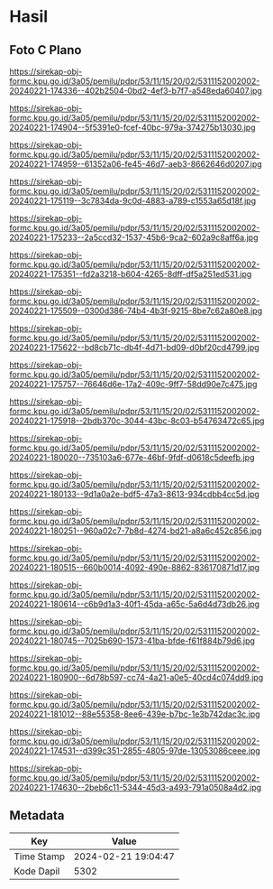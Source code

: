 # Hasil

## Foto C Plano

https://sirekap-obj-formc.kpu.go.id/3a05/pemilu/pdpr/53/11/15/20/02/5311152002002-20240221-174336--402b2504-0bd2-4ef3-b7f7-a548eda60407.jpg

https://sirekap-obj-formc.kpu.go.id/3a05/pemilu/pdpr/53/11/15/20/02/5311152002002-20240221-174904--5f5391e0-fcef-40bc-979a-374275b13030.jpg

https://sirekap-obj-formc.kpu.go.id/3a05/pemilu/pdpr/53/11/15/20/02/5311152002002-20240221-174959--61352a06-fe45-46d7-aeb3-8662646d0207.jpg

https://sirekap-obj-formc.kpu.go.id/3a05/pemilu/pdpr/53/11/15/20/02/5311152002002-20240221-175119--3c7834da-9c0d-4883-a789-c1553a65d18f.jpg

https://sirekap-obj-formc.kpu.go.id/3a05/pemilu/pdpr/53/11/15/20/02/5311152002002-20240221-175233--2a5ccd32-1537-45b6-9ca2-602a9c8aff6a.jpg

https://sirekap-obj-formc.kpu.go.id/3a05/pemilu/pdpr/53/11/15/20/02/5311152002002-20240221-175351--fd2a3218-b604-4265-8dff-df5a251ed531.jpg

https://sirekap-obj-formc.kpu.go.id/3a05/pemilu/pdpr/53/11/15/20/02/5311152002002-20240221-175509--0300d386-74b4-4b3f-9215-8be7c62a80e8.jpg

https://sirekap-obj-formc.kpu.go.id/3a05/pemilu/pdpr/53/11/15/20/02/5311152002002-20240221-175622--bd8cb71c-db4f-4d71-bd09-d0bf20cd4799.jpg

https://sirekap-obj-formc.kpu.go.id/3a05/pemilu/pdpr/53/11/15/20/02/5311152002002-20240221-175757--76646d6e-17a2-409c-9ff7-58dd90e7c475.jpg

https://sirekap-obj-formc.kpu.go.id/3a05/pemilu/pdpr/53/11/15/20/02/5311152002002-20240221-175918--2bdb370c-3044-43bc-8c03-b54763472c65.jpg

https://sirekap-obj-formc.kpu.go.id/3a05/pemilu/pdpr/53/11/15/20/02/5311152002002-20240221-180020--735103a6-677e-46bf-9fdf-d0618c5deefb.jpg

https://sirekap-obj-formc.kpu.go.id/3a05/pemilu/pdpr/53/11/15/20/02/5311152002002-20240221-180133--9d1a0a2e-bdf5-47a3-8613-934cdbb4cc5d.jpg

https://sirekap-obj-formc.kpu.go.id/3a05/pemilu/pdpr/53/11/15/20/02/5311152002002-20240221-180251--960a02c7-7b8d-4274-bd21-a8a6c452c856.jpg

https://sirekap-obj-formc.kpu.go.id/3a05/pemilu/pdpr/53/11/15/20/02/5311152002002-20240221-180515--660b0014-4092-490e-8862-836170871d17.jpg

https://sirekap-obj-formc.kpu.go.id/3a05/pemilu/pdpr/53/11/15/20/02/5311152002002-20240221-180614--c6b9d1a3-40f1-45da-a65c-5a6d4d73db26.jpg

https://sirekap-obj-formc.kpu.go.id/3a05/pemilu/pdpr/53/11/15/20/02/5311152002002-20240221-180745--7025b690-1573-41ba-bfde-f61f884b79d6.jpg

https://sirekap-obj-formc.kpu.go.id/3a05/pemilu/pdpr/53/11/15/20/02/5311152002002-20240221-180900--6d78b597-cc74-4a21-a0e5-40cd4c074dd9.jpg

https://sirekap-obj-formc.kpu.go.id/3a05/pemilu/pdpr/53/11/15/20/02/5311152002002-20240221-181012--88e55358-8ee6-439e-b7bc-1e3b742dac3c.jpg

https://sirekap-obj-formc.kpu.go.id/3a05/pemilu/pdpr/53/11/15/20/02/5311152002002-20240221-174531--d399c351-2855-4805-97de-13053086ceee.jpg

https://sirekap-obj-formc.kpu.go.id/3a05/pemilu/pdpr/53/11/15/20/02/5311152002002-20240221-174630--2beb6c11-5344-45d3-a493-791a0508a4d2.jpg


## Metadata

| Key        | Value               |
| ---------- | ------------------- |
| Time Stamp | 2024-02-21 19:04:47 |
| Kode Dapil | 5302                |



